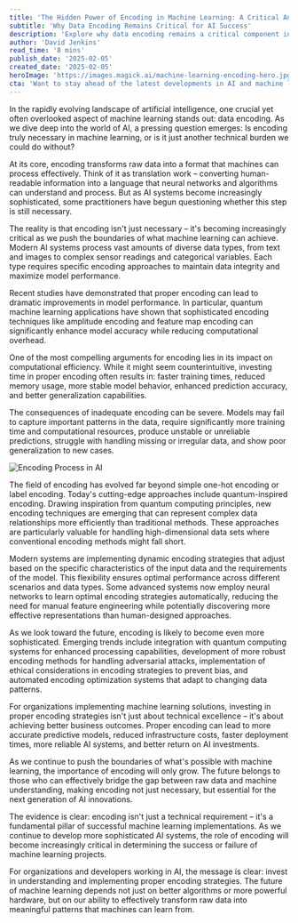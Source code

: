 ```yaml
---
title: 'The Hidden Power of Encoding in Machine Learning: A Critical Analysis'
subtitle: 'Why Data Encoding Remains Critical for AI Success'
description: 'Explore why data encoding remains a critical component in machine learning success. From quantum-inspired techniques to adaptive strategies, discover how proper encoding leads to better AI outcomes and why it\'s becoming increasingly important in the evolving landscape of artificial intelligence.'
author: 'David Jenkins'
read_time: '8 mins'
publish_date: '2025-02-05'
created_date: '2025-02-05'
heroImage: 'https://images.magick.ai/machine-learning-encoding-hero.jpg'
cta: 'Want to stay ahead of the latest developments in AI and machine learning? Follow us on LinkedIn for regular insights into cutting-edge technologies and best practices in data science.'
---
```


In the rapidly evolving landscape of artificial intelligence, one crucial yet often overlooked aspect of machine learning stands out: data encoding. As we dive deep into the world of AI, a pressing question emerges: Is encoding truly necessary in machine learning, or is it just another technical burden we could do without?

At its core, encoding transforms raw data into a format that machines can process effectively. Think of it as translation work – converting human-readable information into a language that neural networks and algorithms can understand and process. But as AI systems become increasingly sophisticated, some practitioners have begun questioning whether this step is still necessary.

The reality is that encoding isn't just necessary – it's becoming increasingly critical as we push the boundaries of what machine learning can achieve. Modern AI systems process vast amounts of diverse data types, from text and images to complex sensor readings and categorical variables. Each type requires specific encoding approaches to maintain data integrity and maximize model performance.

Recent studies have demonstrated that proper encoding can lead to dramatic improvements in model performance. In particular, quantum machine learning applications have shown that sophisticated encoding techniques like amplitude encoding and feature map encoding can significantly enhance model accuracy while reducing computational overhead.

One of the most compelling arguments for encoding lies in its impact on computational efficiency. While it might seem counterintuitive, investing time in proper encoding often results in: faster training times, reduced memory usage, more stable model behavior, enhanced prediction accuracy, and better generalization capabilities.

The consequences of inadequate encoding can be severe. Models may fail to capture important patterns in the data, require significantly more training time and computational resources, produce unstable or unreliable predictions, struggle with handling missing or irregular data, and show poor generalization to new cases.

![Encoding Process in AI](https://i.magick.ai/ENCODE/1738582740910_magick_img.webp)

The field of encoding has evolved far beyond simple one-hot encoding or label encoding. Today's cutting-edge approaches include quantum-inspired encoding. Drawing inspiration from quantum computing principles, new encoding techniques are emerging that can represent complex data relationships more efficiently than traditional methods. These approaches are particularly valuable for handling high-dimensional data sets where conventional encoding methods might fall short.

Modern systems are implementing dynamic encoding strategies that adjust based on the specific characteristics of the input data and the requirements of the model. This flexibility ensures optimal performance across different scenarios and data types. Some advanced systems now employ neural networks to learn optimal encoding strategies automatically, reducing the need for manual feature engineering while potentially discovering more effective representations than human-designed approaches.

As we look toward the future, encoding is likely to become even more sophisticated. Emerging trends include integration with quantum computing systems for enhanced processing capabilities, development of more robust encoding methods for handling adversarial attacks, implementation of ethical considerations in encoding strategies to prevent bias, and automated encoding optimization systems that adapt to changing data patterns.

For organizations implementing machine learning solutions, investing in proper encoding strategies isn't just about technical excellence – it's about achieving better business outcomes. Proper encoding can lead to more accurate predictive models, reduced infrastructure costs, faster deployment times, more reliable AI systems, and better return on AI investments.

As we continue to push the boundaries of what's possible with machine learning, the importance of encoding will only grow. The future belongs to those who can effectively bridge the gap between raw data and machine understanding, making encoding not just necessary, but essential for the next generation of AI innovations.

The evidence is clear: encoding isn't just a technical requirement – it's a fundamental pillar of successful machine learning implementations. As we continue to develop more sophisticated AI systems, the role of encoding will become increasingly critical in determining the success or failure of machine learning projects.

For organizations and developers working in AI, the message is clear: invest in understanding and implementing proper encoding strategies. The future of machine learning depends not just on better algorithms or more powerful hardware, but on our ability to effectively transform raw data into meaningful patterns that machines can learn from.